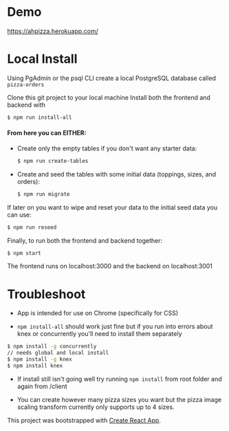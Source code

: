 # Demo

https://ahpizza.herokuapp.com/

# Local Install
Using PgAdmin or the psql CLI create a local PostgreSQL database called `pizza-orders`

Clone this git project to your local machine
Install both the frontend and backend with
```sh
$ npm run install-all
```
#### From here you can EITHER:
- Create only the empty tables if you don't want any starter data: 
    ```sh
    $ npm run create-tables
    ```
- Create and seed the tables with some initial data (toppings, sizes, and orders): 
    ```sh
    $ npm run migrate
    ```

If later on you want to wipe and reset your data to the initial seed data you can use:

```sh
$ npm run reseed
```

Finally, to run both the frontend and backend together: 

```sh
$ npm start
```
The frontend runs on localhost:3000 and the backend on localhost:3001

# Troubleshoot

- App is intended for use on Chrome (specifically for CSS)

- `npm install-all` should work just fine but if you run into errors about knex or concurrently you'll need to install them separately

```sh
$ npm install -g concurrently
// needs global and local install
$ npm install -g knex
$ npm install knex
```

- If install still isn't going well try running `npm install` from root folder and again from /client

- You can create however many pizza sizes you want but the pizza image scaling transform currently only supports up to 4 sizes.

This project was bootstrapped with [Create React App](https://github.com/facebook/create-react-app).
